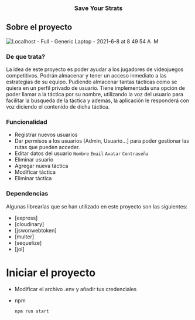 
  <h3 align="center">Save Your Strats </h3>
  
  <!-- PROJECT -->
## Sobre el proyecto

![Localhost - Full - Generic Laptop - 2021-6-8 at 8 49 54 A  M](https://user-images.githubusercontent.com/79775760/121139064-a3fe2e00-c838-11eb-9e89-0e862fd18e19.jpg)



### De que trata?
La idea de este proyecto es poder ayudar a los jugadores de videojuegos competitivos. Podrán almacenar y tener un acceso inmediato a las estrategias de su equipo. Pudiendo almacenar tantas tácticas como se quiera en un perfil privado de usuario. Tiene implementada una opción de poder llamar a la táctica por su nombre, utilizando la voz del usuario para facilitar la búsqueda de la táctica y además, la aplicación le responderá con voz diciendo el contenido de dicha táctica.

### Funcionalidad

* Registrar nuevos usuarios
* Dar permisos a los usuarios [Admin, Usuario...] para poder gestionar las rutas que pueden acceder.
* Editar datos del usuario `Nombre` `Email` `Avatar` `Contraseña`
* Eliminar usuario
* Agregar nueva táctica
* Modificar táctica
* Eliminar táctica


### Dependencias

Algunas librearías que se han utilizado en este proyecto son las siguientes:

* [express]
* [cloudinary]
* [jswonwebtoken]
* [multer]
* [sequelize]
* [joi]

# Iniciar el proyecto
* Modificar el archivo .env y añadir tus credenciales

* npm
  ```sh
  npm run start
  ```
